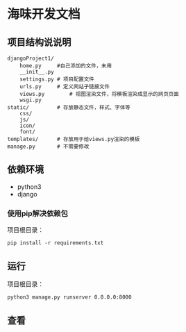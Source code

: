 # 海味开发文档

## 项目结构说说明

```
djangoProject1/
    home.py		#自己添加的文件，未用
    __init__.py
    settings.py	# 项目配置文件
    urls.py	    # 定义网站子链接文件
    views.py		# 视图渲染文件，将模板渲染成显示的网页页面
    wsgi.py		
static/			# 存放静态文件，样式、字体等
    css/
    js/
    icon/
    font/
templates/		# 存放用于给views.py渲染的模板 
manage.py 		# 不需要修改
```

## 依赖环境
- python3
- django

### 使用pip解决依赖包

项目根目录：
```
pip install -r requirements.txt
```

## 运行
项目根目录：
```bash
python3 manage.py runserver 0.0.0.0:8000
```

## 查看
[](http://127.0.0.1:8000/index/)


